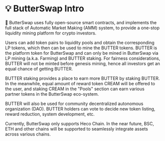 # 💡 ButterSwap Intro

🍞 ButterSwap uses fully open-source smart contracts, and implements the full stack of Automatic Market Making \(AMM\) system, to provide a one-stop liquidity mining platform for crypto investors. 

Users can add token pairs to liquidity pools and obtain the corresponding LP tokens, which then can be used to mine the BUTTER tokens. BUTTER is the platform token for ButterSwap and can only be mined in ButterSwap via LP mining \(a.k.a. Farming\) and BUTTER staking.  For fairness considerations, BUTTER will not be minted before genesis mining, hence all investors get an equal chance of getting BUTTER.

BUTTER staking provides a place to earn more BUTTER by staking BUTTER. In the meanwhile, equal amount of reward token CREAM will be offered to the user, and staking CREAM in the "Pools"  section can earn various partner tokens in the ButterSwap eco-system.

BUTTER will also be used for community decentralized autonomous organization \(DAO\). BUTTER holders can vote to decide new token listing, reward reduction, system development, etc.

Currently, ButterSwap only supports Heco Chain. In the near future, BSC, ETH and other chains will be supported to seamlessly integrate assets across various chains.

